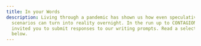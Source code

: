 ```yaml
---
title: In your Words
description: Living through a pandemic has shown us how even speculative
  scenarios can turn into reality overnight. In the run up to CONTAGION, we
  invited you to submit responses to our writing prompts. Read a selection
  below.
---
```

